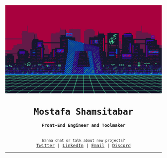 <div align="center">
  <img src="https://raw.githubusercontent.com/mimshins/mimshins/main/wp9637497.webp" />

  <h1><samp>Mostafa Shamsitabar</samp></h1>

  <samp><strong>Front-End Engineer and Toolmaker</strong></samp>

  <samp>
    <br />
    <small>Wanna chat or talk about new projects?</small>
    <br />
    <a href="https://twitter.com/mimshins" title="Twitter">Twitter</a> | <a href="https://www.linkedin.com/in/mostafa-shamsitabar-b4696999" title="LinkedIn">LinkedIn</a> | <a href="mailto:mostafa.sh.coderino@gmail.com" title="Email">Email</a> | <a href="https://discord.com/users/257208321289879554" title="Discord">Discord</a>
  </samp>
</div>

<hr />

<!-- <div align="center">
  <img height="195" src="https://github-readme-stats.vercel.app/api/top-langs/?username=mimshins&show_icons=true&title_color=fff&icon_color=79ff97&text_color=9f9f9f&bg_color=151515&layout=compact&langs_count=8" />

  <img src="https://github-readme-stats.vercel.app/api?username=mimshins&show_icons=true&title_color=fff&icon_color=79ff97&text_color=9f9f9f&bg_color=151515" />
</div> -->
